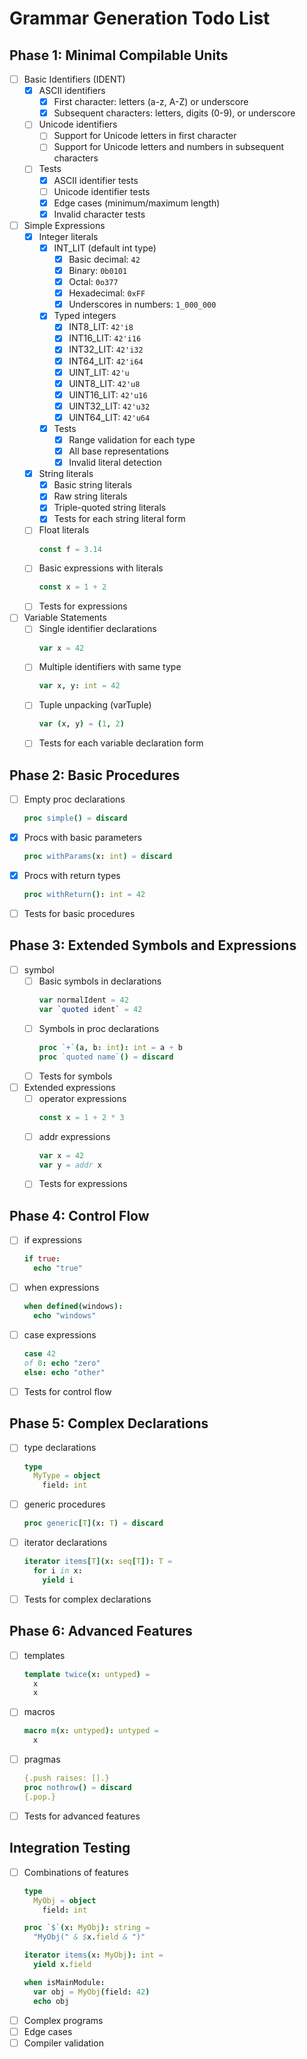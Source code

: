 # Grammar Generation Todo List

## Phase 1: Minimal Compilable Units
- [ ] Basic Identifiers (IDENT)
  - [x] ASCII identifiers
    - [x] First character: letters (a-z, A-Z) or underscore
    - [x] Subsequent characters: letters, digits (0-9), or underscore
  - [ ] Unicode identifiers
    - [ ] Support for Unicode letters in first character
    - [ ] Support for Unicode letters and numbers in subsequent characters
  - [ ] Tests
    - [x] ASCII identifier tests
    - [ ] Unicode identifier tests
    - [x] Edge cases (minimum/maximum length)
    - [x] Invalid character tests

- [ ] Simple Expressions
  - [x] Integer literals
    - [x] INT_LIT (default int type)
      - [x] Basic decimal: `42`
      - [x] Binary: `0b0101`
      - [x] Octal: `0o377`
      - [x] Hexadecimal: `0xFF`
      - [x] Underscores in numbers: `1_000_000`
    - [x] Typed integers
      - [x] INT8_LIT: `42'i8`
      - [x] INT16_LIT: `42'i16`
      - [x] INT32_LIT: `42'i32`
      - [x] INT64_LIT: `42'i64`
      - [x] UINT_LIT: `42'u`
      - [x] UINT8_LIT: `42'u8`
      - [x] UINT16_LIT: `42'u16`
      - [x] UINT32_LIT: `42'u32`
      - [x] UINT64_LIT: `42'u64`
    - [x] Tests
      - [x] Range validation for each type
      - [x] All base representations
      - [x] Invalid literal detection
  - [x] String literals
    - [x] Basic string literals
    - [x] Raw string literals
    - [x] Triple-quoted string literals
    - [x] Tests for each string literal form
  - [ ] Float literals
    ```nim
    const f = 3.14
    ```
  - [ ] Basic expressions with literals
    ```nim
    const x = 1 + 2
    ```
  - [ ] Tests for expressions

- [ ] Variable Statements
  - [ ] Single identifier declarations
    ```nim
    var x = 42
    ```
  - [ ] Multiple identifiers with same type
    ```nim
    var x, y: int = 42
    ```
  - [ ] Tuple unpacking (varTuple)
    ```nim
    var (x, y) = (1, 2)
    ```
  - [ ] Tests for each variable declaration form

## Phase 2: Basic Procedures
- [ ] Empty proc declarations
  ```nim
  proc simple() = discard
  ```
- [x] Procs with basic parameters
  ```nim
  proc withParams(x: int) = discard
  ```
- [x] Procs with return types
  ```nim
  proc withReturn(): int = 42
  ```
- [ ] Tests for basic procedures

## Phase 3: Extended Symbols and Expressions
- [ ] symbol
  - [ ] Basic symbols in declarations
    ```nim
    var normalIdent = 42
    var `quoted ident` = 42
    ```
  - [ ] Symbols in proc declarations
    ```nim
    proc `+`(a, b: int): int = a + b
    proc `quoted name`() = discard
    ```
  - [ ] Tests for symbols

- [ ] Extended expressions
  - [ ] operator expressions
    ```nim
    const x = 1 + 2 * 3
    ```
  - [ ] addr expressions
    ```nim
    var x = 42
    var y = addr x
    ```
  - [ ] Tests for expressions

## Phase 4: Control Flow
- [ ] if expressions
  ```nim
  if true:
    echo "true"
  ```
- [ ] when expressions
  ```nim
  when defined(windows):
    echo "windows"
  ```
- [ ] case expressions
  ```nim
  case 42
  of 0: echo "zero"
  else: echo "other"
  ```
- [ ] Tests for control flow

## Phase 5: Complex Declarations
- [ ] type declarations
  ```nim
  type
    MyType = object
      field: int
  ```
- [ ] generic procedures
  ```nim
  proc generic[T](x: T) = discard
  ```
- [ ] iterator declarations
  ```nim
  iterator items[T](x: seq[T]): T =
    for i in x:
      yield i
  ```
- [ ] Tests for complex declarations

## Phase 6: Advanced Features
- [ ] templates
  ```nim
  template twice(x: untyped) =
    x
    x
  ```
- [ ] macros
  ```nim
  macro m(x: untyped): untyped =
    x
  ```
- [ ] pragmas
  ```nim
  {.push raises: [].}
  proc nothrow() = discard
  {.pop.}
  ```
- [ ] Tests for advanced features

## Integration Testing
- [ ] Combinations of features
  ```nim
  type
    MyObj = object
      field: int
  
  proc `$`(x: MyObj): string =
    "MyObj(" & $x.field & ")"
  
  iterator items(x: MyObj): int =
    yield x.field
  
  when isMainModule:
    var obj = MyObj(field: 42)
    echo obj
  ```
- [ ] Complex programs
- [ ] Edge cases
- [ ] Compiler validation

